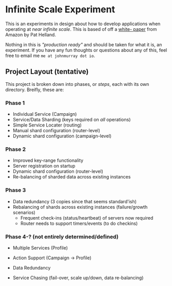 # Infinite Scale Experiment

This is an experiments in design about how to develop applications
when operating at _near infinite scale_. This is based of off a [white-
paper][1] from Amazon by Pat Helland.

Nothing in this is _"production ready"_ and should be taken for what it is,
an experiment. If you have any fun thoughts or questions about any of this,
feel free to email me `me at johnmurray dot io`.


## Project Layout (tentative)

This project is broken down into phases, or _steps_, each with its own
directory. Breifly, these are:

### Phase 1

+ Individual Service (Campaign)
+ Service/Data Sharding (keys required on _all_ operations)
+ Simple Service Locater (routing)
+ Manual shard configuration (router-level)
+ Dynamic shard configuration (campaign-level)


### Phase 2

+ Improved key-range functionality
+ Server registration on startup
+ Dynamic shard configuration (router-level)
+ Re-balancing of sharded data across existing instances


### Phase 3

+ Data redundancy (3 copies since that seems standard'ish)
+ Rebalancing of shards across existing instances (failure/growth scenarios)
  + Frequent check-ins (status/heartbeat) of servers now required
  + Router needs to support timers/events (to do checkins)


### Phase 4-? (not entirely determined/defined)

+ Multiple Services (Profile)
+ Action Support (Campaign -> Profile)
+ Data Redundancy
+ Service Chasing (fail-over, scale up/down, data re-balancing)


  [1]: http://cs.brown.edu/courses/cs227/archives/2012/papers/weaker/cidr07p15.pdf

